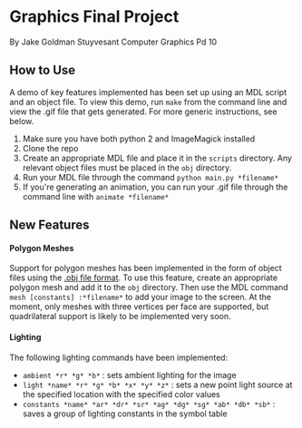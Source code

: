 # Graphics Final Project

By Jake Goldman
Stuyvesant Computer Graphics Pd 10

## How to Use
A demo of key features implemented has been set up using an MDL script and an object
file. To view this demo, run `make` from the command line and view the .gif file that
gets generated. For more generic instructions, see below.

1) Make sure you have both python 2 and ImageMagick installed
2) Clone the repo
3) Create an appropriate MDL file and place it in the `scripts` directory. Any
relevant object files must be placed in the `obj` directory.
4) Run your MDL file through the command `python main.py *filename*`
5) If you're generating an animation, you can run your .gif file through the command
line with `animate *filename*`

## New Features
#### Polygon Meshes
Support for polygon meshes has been implemented in the form of object files using
the [.obj file format](https://en.wikipedia.org/wiki/Wavefront_.obj_file). To use this
feature, create an appropriate polygon mesh and add it to the `obj` directory. Then
use the MDL command `mesh [constants] :*filename*` to add your image to the screen. At the moment, only
meshes with three vertices per face are supported, but quadrilateral support is likely to
be implemented very soon.

#### Lighting
The following lighting commands have been implemented:
* `ambient *r* *g* *b*` : sets ambient lighting for the image
* `light *name* *r* *g* *b* *x* *y* *z*` : sets a new point light source at the specified location with the specified color values
* `constants *name* *ar* *dr* *sr* *ag* *dg* *sg* *ab* *db* *sb*` : saves a group of lighting constants in the symbol table
